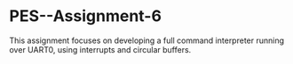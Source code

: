 # PES--Assignment-6
This assignment focuses on developing a full command interpreter running over UART0, using interrupts and circular buffers.

